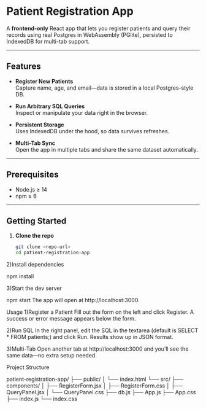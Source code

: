 # Patient Registration App

A **frontend-only** React app that lets you register patients and query their records using real Postgres in WebAssembly (PGlite), persisted to IndexedDB for multi-tab support.

---

## Features

- **Register New Patients**  
  Capture name, age, and email—data is stored in a local Postgres-style DB.

- **Run Arbitrary SQL Queries**  
  Inspect or manipulate your data right in the browser.

- **Persistent Storage**  
  Uses IndexedDB under the hood, so data survives refreshes.

- **Multi-Tab Sync**  
  Open the app in multiple tabs and share the same dataset automatically.

---

## Prerequisites

- Node.js ≥ 14  
- npm ≥ 6  

---

## Getting Started

1. **Clone the repo**  
   ```bash
   git clone <repo-url>
   cd patient-registration-app

2)Install dependencies

npm install

3)Start the dev server

npm start
The app will open at http://localhost:3000.

Usage
1)Register a Patient
Fill out the form on the left and click Register.
A success or error message appears below the form.

2)Run SQL
In the right panel, edit the SQL in the textarea (default is SELECT * FROM patients;) and click Run.
Results show up in JSON format.

3)Multi-Tab
Open another tab at http://localhost:3000 and you’ll see the same data—no extra setup needed.

Project Structure

patient-registration-app/
├── public/
│   └── index.html
└── src/
    ├── components/
    │   ├── RegisterForm.jsx
    │   ├── RegisterForm.css
    │   ├── QueryPanel.jsx
    │   └── QueryPanel.css
    ├── db.js
    ├── App.js
    ├── App.css
    ├── index.js
    └── index.css

